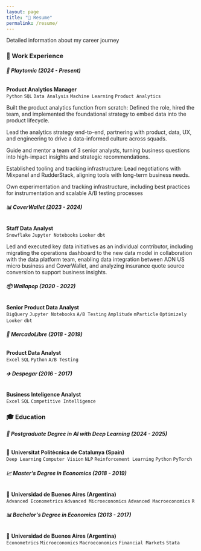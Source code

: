 ```yaml
---
layout: page
title: "📝 Resume"
permalink: /resume/
---
```


Detailed information about my career journey


### **💼 Work Experience**  

###### **🚀 Playtomic (2024 - Present)**
**Product Analytics Manager** \
`Python` `SQL` `Data Analysis` `Machine Learning` `Product Analytics`

Built the product analytics function from scratch: Defined the role, hired the team, and implemented the foundational strategy to embed data into the product lifecycle.

Lead the analytics strategy end-to-end, partnering with product, data, UX, and engineering to drive a data-informed culture across squads.

Guide and mentor a team of 3 senior analysts, turning business questions into high-impact insights and strategic recommendations.

Established tooling and tracking infrastructure: Lead negotiations with Mixpanel and RudderStack, aligning tools with long-term business needs.

Own experimentation and tracking infrastructure, including best practices for instrumentation and scalable A/B testing processes


###### **📊 CoverWallet (2023 - 2024)** 
**Staff Data Analyst**  \
`Snowflake` `Jupyter Notebooks` `Looker` `dbt`

Led and executed key data initiatives as an individual contributor, including migrating the operations dashboard to the new data model in collaboration with the data platform team, enabling data integration between AON US micro business and CoverWallet, and analyzing insurance quote source conversion to support business insights.


###### **📦 Wallapop (2020 - 2022)**
**Senior Product Data Analyst**  \
`BigQuery` `Jupyter Notebooks` `A/B Testing` `Amplitude` `mParticle` `Optimizely` `Looker` `dbt`

###### **🛒 MercadoLibre (2018 - 2019)**
**Product Data Analyst** \
`Excel` `SQL` `Python` `A/B Testing`

###### **✈️ Despegar (2016 - 2017)**
**Business Inteligence Analyst** \
`Excel` `SQL` `Competitive Intelligence`


### **🎓 Education**  

###### **🤖 Postgraduate Degree in AI with Deep Learning (2024 - 2025)**
📍 **Universitat Politècnica de Catalunya (Spain)** \
`Deep Learning` `Computer Vision` `NLP` `Reinforcement Learning` `Python` `PyTorch` 

###### **📈 Master’s Degree in Economics (2018 - 2019)**
📍 **Universidad de Buenos Aires (Argentina)** \
`Advanced Econometrics` `Advanced Microeconomics` `Advanced Macroeconomics` `R`

###### **📊 Bachelor's Degree in Economics (2013 - 2017)**
📍 **Universidad de Buenos Aires (Argentina)** \
`Econometrics` `Microeconomics` `Macroeconomics` `Financial Markets` `Stata`